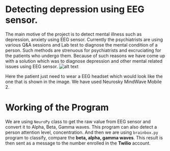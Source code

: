 # Detecting depression using EEG sensor. 
The main motive of the project is to detect mental illness such as depression, anxiety using EEG sensor. Currently the psychiatrists are using various Q&A sessions and Lab test to diagnose the mental condition of a person. Such methods are strenuous for psychiatrists and excruciating for the patients who undergo them. Because of such reasons we have come up with a solution which was to diagnose depression and other mental related issues using EEG sensor. 
![alt text](https://www.riecktron.co.za/image/cache/data/products/14455-02-600x600.jpg)

Here the patient just need to wear a EEG headset which would look like the one that is shown in the image. We have used Neurosky MindWave Mobile 2.
# Working of the Program
We are using `NeuroPy` class to get the raw value from EEG sensor and convert it to Alpha, Beta, Gamma waves. This program can also detect a person attention level, concentration. And then we are using `brainbox.py` program to classify, compare the **beta, alpha, gamma waves**. This result is then sent as a message to the number enrolled in the **Twilio** account.
